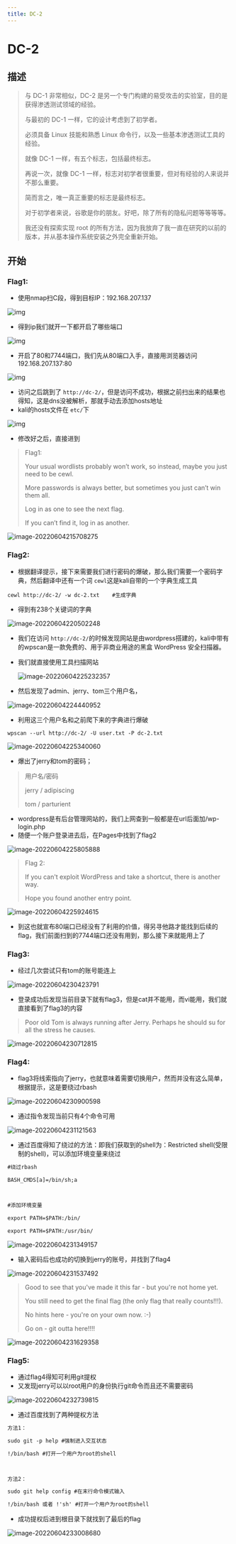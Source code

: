 ```yaml
---
title: DC-2
---
```

# DC-2

## 描述

> 与 DC-1 非常相似，DC-2 是另一个专门构建的易受攻击的实验室，目的是获得渗透测试领域的经验。
>
> 与最初的 DC-1 一样，它的设计考虑到了初学者。
>
> 必须具备 Linux 技能和熟悉 Linux 命令行，以及一些基本渗透测试工具的经验。
>
> 就像 DC-1 一样，有五个标志，包括最终标志。
>
> 再说一次，就像 DC-1 一样，标志对初学者很重要，但对有经验的人来说并不那么重要。
>
> 简而言之，唯一真正重要的标志是最终标志。
>
> 对于初学者来说，谷歌是你的朋友。好吧，除了所有的隐私问题等等等等。
>
> 我还没有探索实现 root 的所有方法，因为我放弃了我一直在研究的以前的版本，并从基本操作系统安装之外完全重新开始。

## 开始

### Flag1:

- 使用nmap扫C段，得到目标IP：192.168.207.137

![img](https://alpha-blog-1300014916.cos.ap-guangzhou.myqcloud.com/img/1654348280925-a2c8411d-30cd-48a8-a321-0768f48403a1.png)

- 得到ip我们就开一下都开启了哪些端口

![img](https://alpha-blog-1300014916.cos.ap-guangzhou.myqcloud.com/img/1654348336822-35c2b2e5-e08c-4c97-846e-d5ce1859fb39.png)

- 开启了80和7744端口，我们先从80端口入手，直接用浏览器访问192.168.207.137:80

![img](https://alpha-blog-1300014916.cos.ap-guangzhou.myqcloud.com/img/1654348955430-8fe2c8a3-6388-4575-91de-0617ed1a33dc.png)

- 访问之后跳到了 `http://dc-2/`，但是访问不成功，根据之前扫出来的结果也得知，这是dns没被解析，那就手动去添加hosts地址
- kali的hosts文件在 `etc/`下

![img](https://alpha-blog-1300014916.cos.ap-guangzhou.myqcloud.com/img/1654349376987-138156b7-688d-44f0-9eea-b1e9b23ddc31.png)

- 修改好之后，直接进到

> Flag1:
>
> Your usual wordlists probably won’t work, so instead, maybe you just need to be cewl.
>
> More passwords is always better, but sometimes you just can’t win them all.
>
> Log in as one to see the next flag.
>
> If you can’t find it, log in as another.

![image-20220604215708275](https://alpha-blog-1300014916.cos.ap-guangzhou.myqcloud.com/img/image-20220604215708275.png)

### Flag2:

- 根据翻译提示，接下来需要我们进行密码的爆破，那么我们需要一个密码字典，然后翻译中还有一个词 `cewl`这是kali自带的一个字典生成工具

`cewl http://dc-2/ -w dc-2.txt    #生成字典`

- 得到有238个关键词的字典

![image-20220604220502248](https://alpha-blog-1300014916.cos.ap-guangzhou.myqcloud.com/img/image-20220604220502248.png)

- 我们在访问 `http://dc-2/`的时候发现网站是由wordpress搭建的，kali中带有的wpscan是一款免费的、用于非商业用途的黑盒 WordPress 安全扫描器。
- 我们就直接使用工具扫描网站

  ![image-20220604225232357](https://alpha-blog-1300014916.cos.ap-guangzhou.myqcloud.com/img/image-20220604225232357.png)
- 然后发现了admin、jerry、tom三个用户名，

![image-20220604224440952](https://alpha-blog-1300014916.cos.ap-guangzhou.myqcloud.com/img/image-20220604224440952.png)

- 利用这三个用户名和之前爬下来的字典进行爆破

`wpscan --url http://dc-2/ -U user.txt -P dc-2.txt`

![image-20220604225340060](https://alpha-blog-1300014916.cos.ap-guangzhou.myqcloud.com/img/image-20220604225340060.png)

- 爆出了jerry和tom的密码；

> 用户名/密码
>
> jerry / adipiscing
>
> tom / parturient

- wordpress是有后台管理网站的，我们上网查到一般都是在url后面加/wp-login.php
- 随便一个账户登录进去后，在Pages中找到了flag2

![image-20220604225805888](https://alpha-blog-1300014916.cos.ap-guangzhou.myqcloud.com/img/image-20220604225805888.png)

> Flag 2:
>
> If you can't exploit WordPress and take a shortcut, there is another way.
>
> Hope you found another entry point.

![image-20220604225924615](https://alpha-blog-1300014916.cos.ap-guangzhou.myqcloud.com/img/image-20220604225924615.png)

- 到这也就宣布80端口已经没有了利用的价值，得另寻他路才能找到后续的flag，我们前面扫到的7744端口还没有用到，那么接下来就能用上了

### Flag3:

- 经过几次尝试只有tom的账号能连上

![image-20220604230423791](https://alpha-blog-1300014916.cos.ap-guangzhou.myqcloud.com/img/image-20220604230423791.png)

- 登录成功后发现当前目录下就有flag3，但是cat并不能用，而vi能用，我们就直接看到了flag3的内容

> Poor old Tom is always running after Jerry. Perhaps he should su for all the stress he causes.

![image-20220604230712815](https://alpha-blog-1300014916.cos.ap-guangzhou.myqcloud.com/img/image-20220604230712815.png)

### Flag4:

- flag3将线索指向了jerry，也就意味着需要切换用户，然而并没有这么简单，根据提示，这是要绕过rbash

![image-20220604230900598](https://alpha-blog-1300014916.cos.ap-guangzhou.myqcloud.com/img/image-20220604230900598.png)

- 通过指令发现当前只有4个命令可用

![image-20220604231121563](https://alpha-blog-1300014916.cos.ap-guangzhou.myqcloud.com/img/image-20220604231121563.png)

- 通过百度得知了绕过的方法：即我们获取到的shell为：Restricted shell(受限制的shell)，可以添加环境变量来绕过

```txt
#绕过rbash

BASH_CMDS[a]=/bin/sh;a



#添加环境变量

export PATH=$PATH:/bin/

export PATH=$PATH:/usr/bin/
```

![image-20220604231349157](https://alpha-blog-1300014916.cos.ap-guangzhou.myqcloud.com/img/image-20220604231349157.png)

- 输入密码后也成功的切换到jerry的账号，并找到了flag4

![image-20220604231537492](https://alpha-blog-1300014916.cos.ap-guangzhou.myqcloud.com/img/image-20220604231537492.png)

> Good to see that you've made it this far - but you're not home yet.
>
> You still need to get the final flag (the only flag that really counts!!!).
>
> No hints here - you're on your own now.  :-)
>
> Go on - git outta here!!!!

![image-20220604231629358](https://alpha-blog-1300014916.cos.ap-guangzhou.myqcloud.com/img/image-20220604231629358.png)

### Flag5:

- 通过flag4得知可利用git提权
- 又发现jerry可以以root用户的身份执行git命令而且还不需要密码

![image-20220604232739815](https://alpha-blog-1300014916.cos.ap-guangzhou.myqcloud.com/img/image-20220604232739815.png)

- 通过百度找到了两种提权方法

```txt
方法1：

sudo git -p help #强制进入交互状态

!/bin/bash #打开一个用户为root的shell



方法2：

sudo git help config #在末行命令模式输入

!/bin/bash 或者 !'sh' #打开一个用户为root的shell
```

- 成功提权后进到根目录下就找到了最后的flag

![image-20220604233008680](https://alpha-blog-1300014916.cos.ap-guangzhou.myqcloud.com/img/image-20220604233008680.png)
